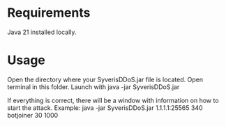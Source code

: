 

# Requirements

Java 21 installed locally.

# Usage

Open the directory where your SyverisDDoS.jar file is located.
Open terminal in this folder.
Launch with java -jar SyverisDDoS.jar

If everything is correct, there will be a window with information on how to start the attack.
Example: java -jar SyverisDDoS.jar 1.1.1.1:25565 340 botjoiner 30 1000
